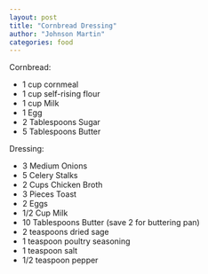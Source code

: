 ```yaml
---
layout: post
title: "Cornbread Dressing"
author: "Johnson Martin"
categories: food
---
```


Cornbread:
- 1 cup cornmeal
- 1 cup self-rising flour
- 1 cup Milk
- 1 Egg
- 2 Tablespoons Sugar
- 5 Tablespoons Butter


Dressing:
- 3 Medium Onions
- 5 Celery Stalks
- 2 Cups Chicken Broth
- 3 Pieces Toast
- 2 Eggs
- 1/2 Cup Milk
- 10 Tablespoons Butter (save 2 for buttering pan)
- 2 teaspoons dried sage
- 1 teaspoon poultry seasoning
- 1 teaspoon salt
- 1/2 teaspoon pepper
